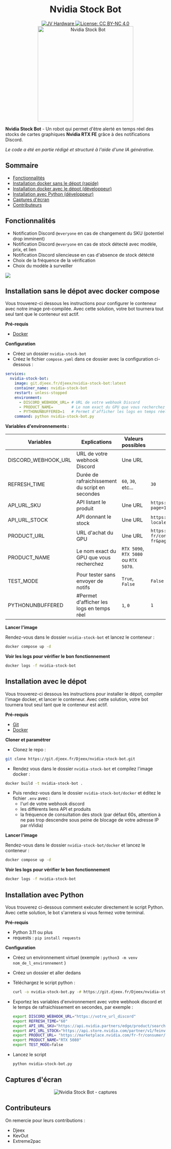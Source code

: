 <h1 align="center"> Nvidia Stock Bot</h1>
<div align="center">
    <a href="https://discord.gg/gxffg3GA96">
        <img src="https://img.shields.io/badge/JV%20hardware-rejoindre-green?style=flat-square&logo=discord&logoColor=%23fff" alt="JV Hardware">
    <a href="https://creativecommons.org/licenses/by-nc/4.0/" target="_blank">
        <img src="https://img.shields.io/badge/License-CC%20BY--NC%204.0-8E44AD?style=flat-square" alt="License: CC BY-NC 4.0">
    </a>

</div>
<div align="center" >
    <img src="https://git.djeex.fr/Djeex/nvidia-stock-bot/raw/branch/main/assets/img/nvidia-stock-bot-logo.png" alt="Nvidia Stock Bot" width="300">
</div>

**Nvidia Stock Bot** - Un robot qui permet d'être alerté en temps réel des stocks de cartes graphiques **Nvidia RTX FE** grâce à des notifications Discord.

*Le code a été en partie rédigé et structuré à l'aide d'une IA générative.*

## Sommaire

- [Fonctionnalités](#fonctionnalit%C3%A9s)
- [Installation docker sans le dépot (rapide)](#installation-sans-le-d%C3%A9pot-avec-docker-compose)
- [Installation docker avec le dépot (développeur)](#installation-avec-le-d%C3%A9pot)
- [Installation avec Python (développeur)](#installation-avec-python)
- [Captures d'écran](#captures-d%C3%A9cran)
- [Contributeurs](#contributeurs)

## Fonctionnalités

- Notification Discord `@everyone` en cas de changement du SKU (potentiel drop imminent)
- Notification Discord `@everyone` en cas de stock détecté avec modèle, prix, et lien
- Notification Discord silencieuse en cas d'absence de stock détécté
- Choix de la fréquence de la vérification
- Choix du modèle à surveiller

<img src="https://git.djeex.fr/Djeex/nvidia-stock-bot/raw/branch/main/assets/img/nvbot_schematics.png" align="center">

## Installation sans le dépot avec docker compose

Vous trouverez-ci dessous les instructions pour configurer le conteneur avec notre image pré-compilée. Avec cette solution, votre bot tournera tout seul tant que le conteneur est actif.

**Pré-requis**
- [Docker](https://docs.docker.com/engine/install/)

**Configuration**

- Créez un dossier `nvidia-stock-bot`
- Créez le fichier `compose.yaml` dans ce dossier avec la configuration ci-dessous :

```yaml
services:
  nvidia-stock-bot:
    image: git.djeex.fr/djeex/nvidia-stock-bot:latest
    container_name: nvidia-stock-bot
    restart: unless-stopped
    environment:
      - DISCORD_WEBHOOK_URL= # URL de votre webhook Discord
      - PRODUCT_NAME=        # Le nom exact du GPU que vous recherchez comme : "RTX 5080"
      - PYTHONUNBUFFERED=1   # Permet d'afficher les logs en temps réel
    command: python nvidia-stock-bot.py
```

**Variables d'environnements :**

| Variables           | Explications                                    | Valeurs possibles                                                  | Valeur par défaut                                                                                              |
|---------------------|-------------------------------------------------|--------------------------------------------------------------------|----------------------------------------------------------------------------------------------------------------|
| DISCORD_WEBHOOK_URL | URL de votre webhook Discord                    | Une URL                       |                                                                                                                |
| REFRESH_TIME        | Durée de rafraichissement du script en secondes | `60`, `30`, etc...                                                     | `30`                                                                                                             |
| API_URL_SKU         | API listant le produit                          | Une URL                     | `https://api.nvidia.partners/edge/product/search?page=1&limit=100&locale=fr-fr&Manufacturer=Nvidia`              |
| API_URL_STOCK       | API donnant le stock                            | Une URL        | `https://api.store.nvidia.com/partner/v1/feinventory?locale=fr-fr&skus=`                                         |
| PRODUCT_URL         | URL d'achat du GPU                              | Une URL | `https://marketplace.nvidia.com/fr-fr/consumer/graphics-cards/?locale=fr-fr&page=1&limit=12&manufacturer=NVIDIA` |
| PRODUCT_NAME        | Le nom exact du GPU que vous recherchez         | `RTX 5090`, `RTX 5080` ou `RTX 5070`.                                    |                                                                                                                |
| TEST_MODE           | Pour tester sans envoyer de notifs              | `True`, `False`                                                        | `False`                                                                                                          |
| PYTHONUNBUFFERED    | #Permet d'afficher les logs en temps réel       | `1`, `0`                                                               | `1`                                                                                                              |

**Lancer l'image**

Rendez-vous dans le dossier `nvidia-stock-bot` et lancez le conteneur :
```sh
docker compose up -d
```

**Voir les logs pour vérifier le bon fonctionnement**

```sh
docker logs -f nvidia-stock-bot
```

## Installation avec le dépot

Vous trouverez-ci dessous les instructions pour installer le dépot, compiler l'image docker, et lancer le conteneur. Avec cette solution, votre bot tournera tout seul tant que le conteneur est actif.

**Pré-requis**
- [Git](https://git-scm.com/docs)
- [Docker](https://docs.docker.com/engine/install/)

**Cloner et paramétrer**

- Clonez le repo :
```sh
git clone https://git.djeex.fr/Djeex/nvidia-stock-bot.git
```

- Rendez vous dans le dossier `nvidia-stock-bot` et compilez l'image docker :
```sh
docker build -t nvidia-stock-bot .
```

- Puis rendez-vous dans le dossier `nvidia-stock-bot/docker` et éditez le fichier `.env` avec :
  - l'url de votre webhook discord
  - les différents liens API et produits
  - la fréquence de consultation des stock (par défaut 60s, attention à ne pas trop descendre sous peine de blocage de votre adresse IP par nVidia)

**Lancer l'image**

Rendez-vous dans le dossier `nvidia-stock-bot/docker` et lancez le conteneur :
```sh
docker compose up -d
```

**Voir les logs pour vérifier le bon fonctionnement**

```sh
docker logs -f nvidia-stock-bot
```

## Installation avec Python

Vous trouverez ci-dessous comment exécuter directement le script Python. Avec cette solution, le bot s'arretera si vous fermez votre terminal.

**Pré-requis**

- Python 3.11 ou plus
- requests : `pip install requests`

**Configuration**

- Créez un environnement virtuel (exemple : `python3 -m venv nom_de_l_environnement` )
- Créez un dossier et aller dedans
- Téléchargez le script python :
  
  ```sh
  curl -o nvidia-stock-bot.py -# https://git.djeex.fr/Djeex/nvidia-stock-bot/raw/branch/main/nvidia-stock-bot.py
  ```
- Exportez les variables d'environnement avec votre webhook discord et le temps de rafraichissement en secondes, par exemple :
  
  ```sh
  export DISCORD_WEBHOOK_URL="https://votre_url_discord"
  export REFRESH_TIME="60"
  export API_URL_SKU="https://api.nvidia.partners/edge/product/search?page=1&limit=100&locale=fr-fr&Manufacturer=Nvidia&gpu=RTX%205080"
  export API_URL_STOCK="https://api.store.nvidia.com/partner/v1/feinventory?locale=fr-fr&skus="
  export PRODUCT_URL= "https://marketplace.nvidia.com/fr-fr/consumer/graphics-cards/?locale=fr-fr&page=1&limit=12&gpu=RTX%205080&manufacturer=NVIDIA"
  export PRODUCT_NAME="RTX 5080"
  export TEST_MODE=false
  ```
- Lancez le script
  
  ```sh
  python nvidia-stock-bot.py
  ```

## Captures d'écran

  <div align="center" >
    <img src="https://git.djeex.fr/Djeex/nvidia-stock-bot/raw/branch/main/assets/img/nvidia-stock-bot-discord.png" alt="Nvidia Stock Bot - captures">
</div>

## Contributeurs

On remercie pour leurs contributions :

- Djeex
- KevOut
- Extreme2pac